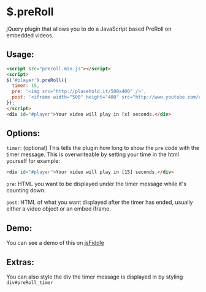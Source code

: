 $.preRoll
=======

jQuery plugin that allows you to do a JavaScript based PreRoll on embedded videos.

Usage:
------------
```html
<script src="preroll.min.js"></script>
<script>
$('#player').preRoll({
  timer: 15,
  pre: '<img src="http://placehold.it/500x400" />',
  post: '<iframe width="500" height="400" src="http://www.youtube.com/embed/4Ti70Uidal4"></iframe>'
});
</script>
<div id="#player">Your video will play in [x] seconds.</div>
```
Options:
------------
`timer`: (optional) This tells the plugin how long to show the `pre` code with the timer message. This is overwriteable by setting your time in the html yourself for example:

```html
<div id="#player">Your video will play in [15] seconds.</div>
```

`pre`: HTML you want to be displayed under the timer message while it's counting down.

`post`: HTML of what you want displayed after the timer has ended, usually either a video object or an embed iframe.

Demo:
------------
You can see a demo of this on [jsFiddle](http://jsfiddle.net/299uW/)

Extras:
------------
You can also style the div the timer message is displayed in by styling `div#preRoll_timer`